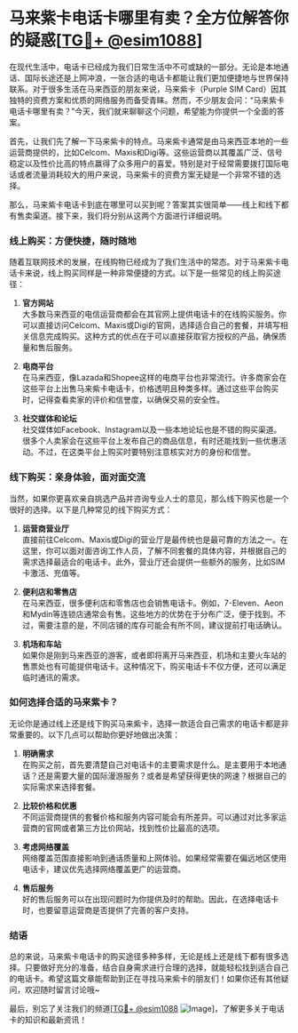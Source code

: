 # 马来紫卡电话卡哪里有卖？全方位解答你的疑惑[[TG💪+ @esim1088](https://t.me/s/esim1088)]

在现代生活中，电话卡已经成为我们日常生活中不可或缺的一部分。无论是本地通话、国际长途还是上网冲浪，一张合适的电话卡都能让我们更加便捷地与世界保持联系。对于很多生活在马来西亚的朋友来说，马来紫卡（Purple SIM Card）因其独特的资费方案和优质的网络服务而备受青睐。然而，不少朋友会问：“马来紫卡电话卡哪里有卖？”今天，我们就来聊聊这个问题，希望能为你提供一个全面的答案。

首先，让我们先了解一下马来紫卡的特点。马来紫卡通常是由马来西亚本地的一些运营商提供的，比如Celcom、Maxis和Digi等。这些运营商以其覆盖广泛、信号稳定以及性价比高的特点赢得了众多用户的喜爱。特别是对于经常需要拨打国际电话或者流量消耗较大的用户来说，马来紫卡的资费方案无疑是一个非常不错的选择。

那么，马来紫卡电话卡到底在哪里可以买到呢？答案其实很简单——线上和线下都有售卖渠道。接下来，我们将分别从这两个方面进行详细说明。

### 线上购买：方便快捷，随时随地

随着互联网技术的发展，在线购物已经成为了我们生活中的常态。对于马来紫卡电话卡来说，线上购买同样是一种非常便捷的方式。以下是一些常见的线上购买途径：

1. **官方网站**  
   大多数马来西亚的电信运营商都会在其官网上提供电话卡的在线购买服务。你可以直接访问Celcom、Maxis或Digi的官网，选择适合自己的套餐，并填写相关信息完成购买。这种方式的优点在于可以直接获取官方授权的产品，确保质量和售后服务。

2. **电商平台**  
   在马来西亚，像Lazada和Shopee这样的电商平台也非常流行。许多商家会在这些平台上出售马来紫卡电话卡，价格透明且种类多样。通过这些平台购买时，记得查看卖家的评价和信誉度，以确保交易的安全性。

3. **社交媒体和论坛**  
   社交媒体如Facebook、Instagram以及一些本地论坛也是不错的购买渠道。很多个人卖家会在这些平台上发布自己的商品信息，有时还能找到一些优惠活动。不过，在这类平台上购买时要特别注意核实对方的身份和信誉。

### 线下购买：亲身体验，面对面交流

当然，如果你更喜欢亲自挑选产品并咨询专业人士的意见，那么线下购买也是一个很好的选择。以下是几种常见的线下购买方式：

1. **运营商营业厅**  
   直接前往Celcom、Maxis或Digi的营业厅是最传统也是最可靠的方法之一。在这里，你可以面对面咨询工作人员，了解不同套餐的具体内容，并根据自己的需求选择最适合的电话卡。此外，营业厅还会提供一些额外的服务，比如SIM卡激活、充值等。

2. **便利店和零售店**  
   在马来西亚，很多便利店和零售店也会销售电话卡。例如，7-Eleven、Aeon和Mydin等连锁店通常会有售。这些地方的优势在于分布广泛，便于找到。不过，需要注意的是，不同店铺的库存可能会有所不同，建议提前打电话确认。

3. **机场和车站**  
   如果你是刚到马来西亚的游客，或者即将离开马来西亚，机场和主要火车站的售票处也有可能提供电话卡。这种情况下，购买电话卡不仅方便，还可以满足临时通讯的需求。

### 如何选择合适的马来紫卡？

无论你是通过线上还是线下购买马来紫卡，选择一款适合自己需求的电话卡都是非常重要的。以下几点可以帮助你更好地做出决策：

1. **明确需求**  
   在购买之前，首先要清楚自己对电话卡的主要需求是什么。是主要用于本地通话？还是需要大量的国际漫游服务？或者是希望获得更快的网速？根据自己的实际需求来选择套餐。

2. **比较价格和优惠**  
   不同运营商提供的套餐价格和服务内容可能会有所差异。可以通过对比多家运营商的官网或者第三方比价网站，找到性价比最高的选项。

3. **考虑网络覆盖**  
   网络覆盖范围直接影响到通话质量和上网体验。如果经常需要在偏远地区使用电话卡，建议优先选择网络覆盖更广的运营商。

4. **售后服务**  
   好的售后服务可以在出现问题时为你提供及时的帮助。因此，在选择电话卡时，也要留意运营商是否提供了完善的客户支持。

### 结语

总的来说，马来紫卡电话卡的购买途径多种多样，无论是线上还是线下都有很多选择。只要做好充分的准备，结合自身需求进行合理的选择，就能轻松找到适合自己的电话卡。希望这篇文章能帮助到正在寻找马来紫卡的朋友们！如果你还有其他疑问，欢迎随时留言讨论哦~

最后，别忘了关注我们的频道[[TG💪+ @esim1088](https://t.me/s/esim1088) ![Image](https://i.postimg.cc/4NQfJmqS/Snipaste-2025-05-13-00-14-12.png)]，了解更多关于电话卡的知识和最新资讯！